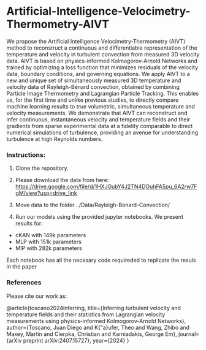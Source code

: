 # Artificial-Intelligence-Velocimetry-Thermometry-AIVT


We propose the Artificial Intelligence Velocimetry-Thermometry (AIVT) method to reconstruct a continuous and differentiable representation of the temperature and velocity in turbulent convection from measured 3D velocity data. AIVT is based on physics-informed Kolmogorov-Arnold Networks and trained by optimizing a loss function that minimizes residuals of the velocity data, boundary conditions, and governing equations. We apply AIVT to a new and unique set of simultaneously measured 3D temperature and velocity data of Rayleigh-Bénard convection, obtained by combining Particle Image Thermometry and Lagrangian Particle Tracking. This enables us, for the first time and unlike previous studies, to directly compare machine learning results to true volumetric, simultaneous temperature and velocity measurements. We demonstrate that AIVT can reconstruct and infer continuous, instantaneous velocity and temperature fields and their gradients from sparse experimental data at a fidelity comparable to direct numerical simulations of turbulence, providing an avenue for understanding turbulence at high Reynolds numbers.

### Instructions:

1. Clone the repository.

2. Please download the data from here: https://drive.google.com/file/d/1HXJGubY4J2TN4DOuhFA5pu_6A2rw7FgM/view?usp=drive_link

3. Move data to the folder ../Data/Rayleigh-Benard-Convection/

4. Run our models using the provided jupyter notebooks. We present results for:

- cKAN with 149k parameters
- MLP with 151k parameters
- MlP with 282k parameters

Each notebook has all the necesary code requireded to replicate the resuls in the paper

### References

Please cite our work as:

@article{toscano2024inferring,
  title={Inferring turbulent velocity and temperature fields and their statistics from Lagrangian velocity measurements using physics-informed Kolmogorov-Arnold Networks},
  author={Toscano, Juan Diego and K{\"a}ufer, Theo and Wang, Zhibo and Maxey, Martin and Cierpka, Christian and Karniadakis, George Em},
  journal={arXiv preprint arXiv:2407.15727},
  year={2024}
}

